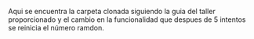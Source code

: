 Aqui se encuentra la carpeta clonada siguiendo la guia del taller proporcionado y el cambio en la funcionalidad que despues de 5 intentos se reinicia el número ramdon.
